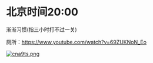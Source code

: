 # 北京时间20:00

渐渐习惯(指三小时打不过一关)

厕所：https://www.youtube.com/watch?v=69ZUKNoN_Eo

[![cna9ts.png](https://z3.ax1x.com/2021/04/03/cna9ts.png)](https://imgtu.com/i/cna9ts)